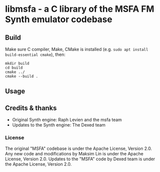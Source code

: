 # libmsfa - a C library of the MSFA FM Synth emulator codebase

## Build

Make sure C compiler, Make, CMake is installed (e.g. `sudo apt install build-essential cmake`), then:
```
mkdir build
cd build
cmake ../
cmake --build .
```

## Usage

## Credits & thanks

* Original Synth engine: Raph Levien and the msfa team
* Updates to the Synth engine: The Dexed team

### License

The original "MSFA" codebase is under the Apache License, Version 2.0.
Any new code and modifications by Maksim Lin is under the Apache License, Version 2.0.
Updates to the "MSFA" code by Dexed team is under the Apache License, Version 2.0.